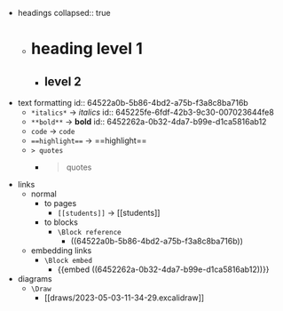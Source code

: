 - headings
  collapsed:: true
	- # heading level 1
		- ## level 2
- text formatting
  id:: 64522a0b-5b86-4bd2-a75b-f3a8c8ba716b
	- `*italics*` → *italics*
	  id:: 645225fe-6fdf-42b3-9c30-007023644fe8
	- `**bold**` → **bold**
	  id:: 6452262a-0b32-4da7-b99e-d1ca5816ab12
	- `code` → `code`
	- `==highlight==` → ==highlight==
	- `> quotes`
		- >quotes
- links
	- normal
		- to pages
			- `[[students]]` → [[students]]
		- to blocks
			- `\Block reference`
				- ((64522a0b-5b86-4bd2-a75b-f3a8c8ba716b))
	- embedding links
		- `\Block embed`
			- {{embed ((6452262a-0b32-4da7-b99e-d1ca5816ab12))}}
- diagrams
	- `\Draw`
		- [[draws/2023-05-03-11-34-29.excalidraw]]